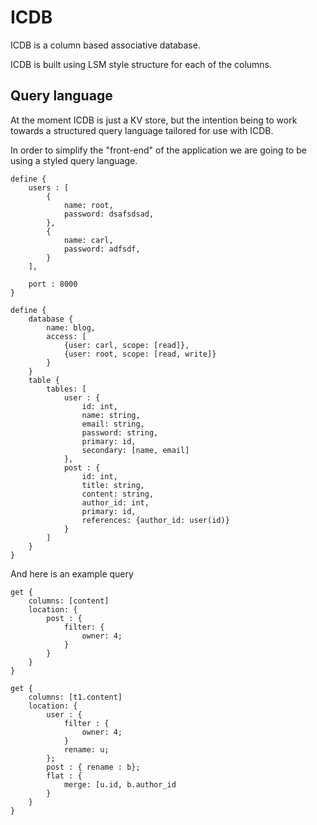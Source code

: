 # ICDB

ICDB is a column based associative database.

ICDB is built using LSM style structure for each of the columns.

## Query language

At the moment ICDB is just a KV store, but the intention being to work towards a
structured query language tailored for use with ICDB.

In order to simplify the "front-end" of the application we are going to be using a 
styled query language.

```example server configuration
define {
    users : [
        { 
            name: root,
            password: dsafsdsad,    
        },
        {
            name: carl,
            password: adfsdf,
        }
    ],
    
    port : 8000 
}
```

```example database definition
define {
    database {
        name: blog,
        access: [
            {user: carl, scope: [read]},
            {user: root, scope: [read, write]}
        }
    }
    table {
        tables: [
            user : {
                id: int,
                name: string,
                email: string,
                password: string,
                primary: id,
                secondary: [name, email]
            },
            post : {
                id: int,
                title: string,
                content: string,
                author_id: int,
                primary: id,
                references: {author_id: user(id)}
            }
        ]
    }
}
```

And here is an example query

```example queries
get {
    columns: [content]
    location: {
        post : {
            filter: {
                owner: 4;
            }
        }
    }
}

get {
    columns: [t1.content]
    location: {
        user : {
            filter : {
                owner: 4;
            }
            rename: u;
        };
        post : { rename : b};
        flat : {
            merge: [u.id, b.author_id 
        }
    }
}
```